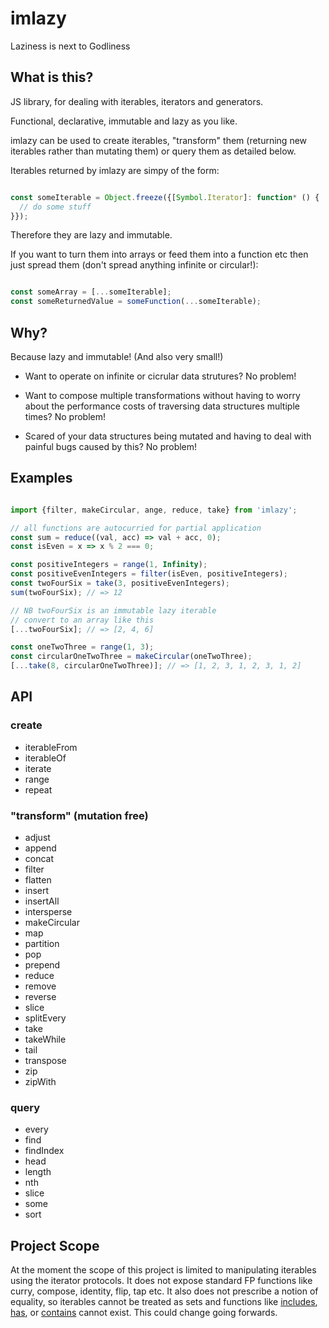 # imlazy

Laziness is next to Godliness

## What is this?

JS library, for dealing with iterables, iterators and generators.

Functional, declarative, immutable and lazy as you like.

imlazy can be used to create iterables, "transform" them (returning new iterables rather than mutating them) or query them as detailed below.

Iterables returned by imlazy are simpy of the form:

```javascript

const someIterable = Object.freeze({[Symbol.Iterator]: function* () {
  // do some stuff
}});

```

Therefore they are lazy and immutable.

If you want to turn them into arrays or feed them into a function etc then just spread them (don't spread anything infinite or circular!):

```javascript

const someArray = [...someIterable];
const someReturnedValue = someFunction(...someIterable);

```

## Why?

Because lazy and immutable! (And also very small!)

- Want to operate on infinite or cicrular data strutures? No problem!

- Want to compose multiple transformations without having to worry about the performance costs of traversing data structures multiple times? No problem!

- Scared of your data structures being mutated and having to deal with painful bugs caused by this? No problem!

## Examples

```javascript

import {filter, makeCircular, ange, reduce, take} from 'imlazy';

// all functions are autocurried for partial application
const sum = reduce((val, acc) => val + acc, 0);
const isEven = x => x % 2 === 0;

const positiveIntegers = range(1, Infinity);
const positiveEvenIntegers = filter(isEven, positiveIntegers);
const twoFourSix = take(3, positiveEvenIntegers);
sum(twoFourSix); // => 12

// NB twoFourSix is an immutable lazy iterable
// convert to an array like this
[...twoFourSix]; // => [2, 4, 6]

const oneTwoThree = range(1, 3);
const circularOneTwoThree = makeCircular(oneTwoThree);
[...take(8, circularOneTwoThree)]; // => [1, 2, 3, 1, 2, 3, 1, 2]

```

## API

### create

- iterableFrom
- iterableOf
- iterate
- range
- repeat

### "transform" (mutation free)

- adjust
- append
- concat
- filter
- flatten
- insert
- insertAll
- intersperse
- makeCircular
- map
- partition
- pop
- prepend
- reduce
- remove
- reverse
- slice
- splitEvery
- take
- takeWhile
- tail
- transpose
- zip
- zipWith

### query

- every
- find
- findIndex
- head
- length
- nth
- slice
- some
- sort

## Project Scope

At the moment the scope of this project is limited to manipulating iterables using the iterator protocols. It does not expose standard FP functions like curry, compose, identity, flip, tap etc. It also does not prescribe a notion of equality, so iterables cannot be treated as sets and functions like [includes](https://tc39.github.io/Array.prototype.includes/), [has](https://developer.mozilla.org/en-US/docs/Web/JavaScript/Reference/Global_Objects/Set/has), or [contains](http://ramdajs.com/docs/#contains) cannot exist. This could change going forwards.
